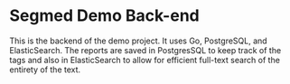 # Segmed Demo Back-end

This is the backend of the demo project. It uses Go, PostgreSQL, and ElasticSearch. The reports are saved in PostgresSQL to keep track of the tags and also in ElasticSearch to allow for efficient full-text search of the entirety of the text.

